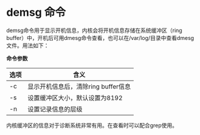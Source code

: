 # demsg 命令



 demsg命令用于显示开机信息，内核会将开机信息存储在系统缓冲区（ring buffer）中，开机后可用dmesg命令查看，也可以在/var/log/目录中查看dmesg文件。用法如下：

**命令参数**

| **选项** | **含义**                            |
| -------- | ----------------------------------- |
| -c       | 显示开机信息后，清除ring buffer信息 |
| -s       | 设置缓冲区大小，默认设置为8192      |
| -n       | 设置记录信息的层级                  |

  内核缓冲区的信息对于诊断系统非常有用。在查看时可以配合grep使用。